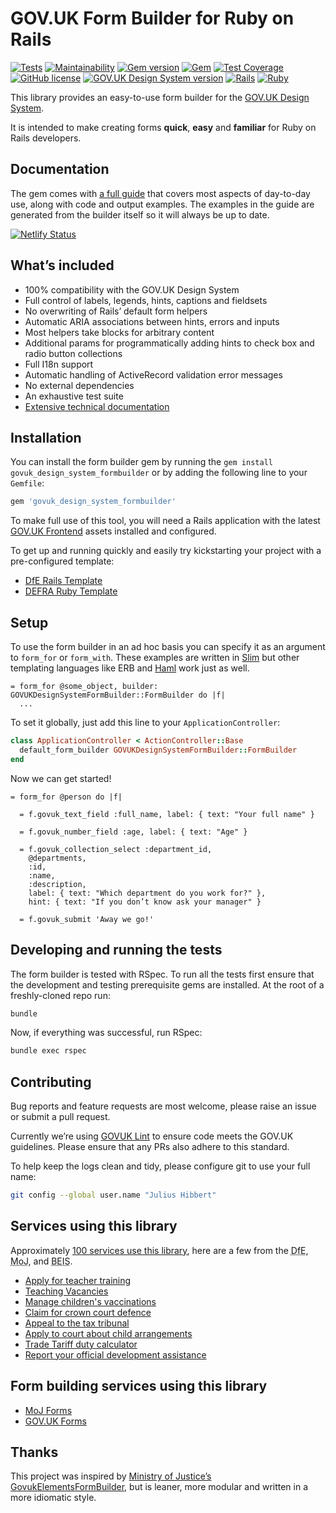 # GOV.UK Form Builder for Ruby on Rails

[![Tests](https://github.com/x-govuk/govuk-form-builder/workflows/Tests/badge.svg)](https://github.com/x-govuk/govuk-form-builder/actions)
[![Maintainability](https://api.codeclimate.com/v1/badges/110136fb22341d3ba646/maintainability)](https://codeclimate.com/github/x-govuk/govuk-form-builder/maintainability)
[![Gem version](https://badge.fury.io/rb/govuk_design_system_formbuilder.svg)](https://badge.fury.io/rb/govuk_design_system_formbuilder)
[![Gem](https://img.shields.io/gem/dt/govuk_design_system_formbuilder?logo=rubygems)](https://rubygems.org/gems/govuk_design_system_formbuilder)
[![Test Coverage](https://api.codeclimate.com/v1/badges/110136fb22341d3ba646/test_coverage)](https://codeclimate.com/github/x-govuk/govuk-form-builder/test_coverage)
[![GitHub license](https://img.shields.io/github/license/x-govuk/govuk-form-builder)](https://github.com/x-govuk/govuk-form-builder/blob/main/LICENSE)
[![GOV.UK Design System version](https://img.shields.io/badge/GOV.UK%20Design%20System-5.7.0-brightgreen)](https://design-system.service.gov.uk)
[![Rails](https://img.shields.io/badge/Rails-6.1.7%20%E2%95%B1%207.1.3-E16D6D)](https://weblog.rubyonrails.org/releases/)
[![Ruby](https://img.shields.io/badge/Ruby-3.1.6%20%20%E2%95%B1%203.2.4%20%20%E2%95%B1%203.3.4-E16D6D)](https://www.ruby-lang.org/en/downloads/)

This library provides an easy-to-use form builder for the [GOV.UK Design System](https://design-system.service.gov.uk/).

It is intended to make creating forms **quick**, **easy** and **familiar** for Ruby on Rails developers.

## Documentation

The gem comes with [a full guide](https://govuk-form-builder.netlify.app/) that covers most aspects of day-to-day use, along with code and output examples. The examples in the guide are generated from the builder itself so it will always be up to date.

[![Netlify Status](https://api.netlify.com/api/v1/badges/d4c50b8d-6ca3-4797-9ab3-6e0731c72b44/deploy-status)](https://app.netlify.com/sites/govuk-form-builder/deploys)

## What’s included

* 100% compatibility with the GOV.UK Design System
* Full control of labels, legends, hints, captions and fieldsets
* No overwriting of Rails’ default form helpers
* Automatic ARIA associations between hints, errors and inputs
* Most helpers take blocks for arbitrary content
* Additional params for programmatically adding hints to check box and radio button collections
* Full I18n support
* Automatic handling of ActiveRecord validation error messages
* No external dependencies
* An exhaustive test suite
* [Extensive technical documentation](https://www.rubydoc.info/gems/govuk_design_system_formbuilder/GOVUKDesignSystemFormBuilder/Builder)

## Installation

You can install the form builder gem by running the `gem install govuk_design_system_formbuilder` or by adding the following line to your `Gemfile`:

```sh
gem 'govuk_design_system_formbuilder'
```

To make full use of this tool, you will need a Rails application with the latest [GOV.UK Frontend](https://github.com/alphagov/govuk-frontend) assets installed and configured.

To get up and running quickly and easily try kickstarting your project with a pre-configured template:

* [DfE Rails Template](https://github.com/DFE-Digital/rails-template)
* [DEFRA Ruby Template](https://github.com/DEFRA/defra-ruby-template)

## Setup

To use the form builder in an ad hoc basis you can specify it as an argument to `form_for` or `form_with`. These examples are written in [Slim](https://github.com/slim-template/slim) but other templating languages like ERB and [Haml](https://haml.info/) work just as well.

```slim
= form_for @some_object, builder: GOVUKDesignSystemFormBuilder::FormBuilder do |f|
  ...
```

To set it globally, just add this line to your `ApplicationController`:

```ruby
class ApplicationController < ActionController::Base
  default_form_builder GOVUKDesignSystemFormBuilder::FormBuilder
end
```

Now we can get started!

```slim
= form_for @person do |f|

  = f.govuk_text_field :full_name, label: { text: "Your full name" }

  = f.govuk_number_field :age, label: { text: "Age" }

  = f.govuk_collection_select :department_id,
    @departments,
    :id,
    :name,
    :description,
    label: { text: "Which department do you work for?" },
    hint: { text: "If you don’t know ask your manager" }

  = f.govuk_submit 'Away we go!'
```

## Developing and running the tests

The form builder is tested with RSpec. To run all the tests first ensure that the development and testing prerequisite gems are installed. At the root of a freshly-cloned repo run:

```sh
bundle
```

Now, if everything was successful, run RSpec:

```sh
bundle exec rspec
```

## Contributing

Bug reports and feature requests are most welcome, please raise an issue or submit a pull request.

Currently we’re using [GOVUK Lint](https://github.com/alphagov/govuk-lint) to ensure code meets the GOV.UK guidelines. Please ensure that any PRs also adhere to this standard.

To help keep the logs clean and tidy, please configure git to use your full name:

```sh
git config --global user.name "Julius Hibbert"
```

## Services using this library

Approximately [100 services use this library](https://github.com/x-govuk/govuk-form-builder/network/dependents),
here are a few from the <abbr title="Department for Education">DfE</abbr>, <abbr title="Ministry of Justice">MoJ</abbr>, and
<abbr title="Department for Business, Energy & Industrial Strategy">BEIS</abbr>.

* [Apply for teacher training](https://www.github.com/dfe-digital/apply-for-teacher-training)
* [Teaching Vacancies](https://www.github.com/dfe-digital/teaching-vacancies)
* [Manage children's vaccinations](https://github.com/nhsuk/manage-childrens-vaccinations)
* [Claim for crown court defence](https://www.github.com/ministryofjustice/Claim-for-Crown-Court-Defence)
* [Appeal to the tax tribunal](https://www.github.com/ministryofjustice/tax-tribunals-datacapture)
* [Apply to court about child arrangements](https://www.github.com/ministryofjustice/c100-application)
* [Trade Tariff duty calculator](https://www.github.com/trade-tariff/trade-tariff-duty-calculator)
* [Report your official development assistance](https://www.github.com/UKGovernmentBEIS/beis-report-official-development-assistance)

## Form building services using this library

* [MoJ Forms](https://moj-forms.service.justice.gov.uk/)
* [GOV.UK Forms](https://www.forms.service.gov.uk/)

## Thanks

This project was inspired by [Ministry of Justice’s GovukElementsFormBuilder](https://github.com/ministryofjustice/govuk_elements_form_builder), but is leaner, more modular and written in a more idiomatic style.
